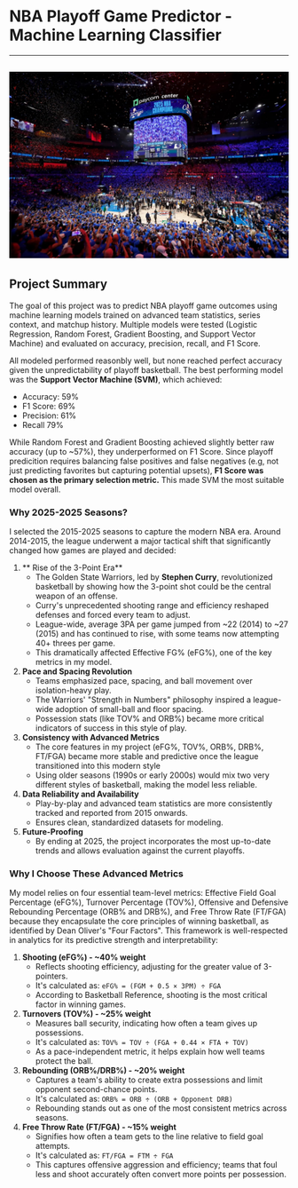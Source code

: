 # NBA Playoff Game Predictor - Machine Learning Classifier
---
![NBA Playoffs Court](https://github.com/savannahvo/NBA-Playoffs-Game-Predictor/blob/main/2025%20NBA%20Playoffs%20Court.jpeg?raw=true)
---
## Project Summary
The goal of this project was to predict NBA playoff game outcomes using machine learning models trained on advanced team statistics, series context, and matchup history. Multiple models were tested (Logistic Regression, Random Forest, Gradient Boosting, and Support Vector Machine) and evaluated on accuracy, precision, recall, and F1 Score.

All modeled performed reasonbly well, but none reached perfect accuracy given the unpredictability of playoff basketball. The best performing model was the **Support Vector Machine (SVM)**, which achieved:
- Accuracy: 59%
- F1 Score: 69%
- Precision: 61%
- Recall 79%

While Random Forest and Gradient Boosting achieved slightly better raw accuracy (up to ~57%), they underperformed on F1 Score. Since playoff predicition requires balancing false positives and false negatives (e.g, not just predicting favorites but capturing potential upsets), **F1 Score was chosen as the primary selection metric.** This made SVM the most suitable model overall. 

### Why 2025-2025 Seasons?
I selected the 2015-2025 seasons to capture the modern NBA era. Around 2014-2015, the league underwent a major tactical shift that significantly changed how games are played and decided:  
  1. ** Rise of the 3-Point Era**
     - The Golden State Warriors, led by **Stephen Curry**, revolutionized basketball by showing how the 3-point shot could be the central weapon of an offense.
     - Curry's unprecedented shooting range and efficiency reshaped defenses and forced every team to adjust.
     - League-wide, average 3PA per game jumped from ~22 (2014) to ~27 (2015) and has continued to rise, with some teams now attempting 40+ threes per game.
     - This dramatically affected Effective FG% (eFG%), one of the key metrics in my model.
  2. **Pace and Spacing Revolution**
     - Teams emphasized pace, spacing, and ball movement over isolation-heavy play.
     - The Warriors' "Strength in Numbers" philosophy inspired a league-wide adoption of small-ball and floor spacing.
     - Possession stats (like TOV% and ORB%) became more critical indicators of success in this style of play.
  3. **Consistency with Advanced Metrics**
     - The core features in my project (eFG%, TOV%, ORB%, DRB%, FT/FGA) became more stable and predictive once the league transitioned into this modern style
     - Using older seasons (1990s or early 2000s) would mix two very different styles of basketball, making the model less reliable.
  4. **Data Reliability and Availability**
     - Play-by-play and advanced team statistics are more consistently tracked and reported from 2015 onwards.
     - Ensures clean, standardized datasets for modeling.
  5. **Future-Proofing**
     - By ending at 2025, the project incorporates the most up-to-date trends and allows evaluation against the current playoffs.

### Why I Choose These Advanced Metrics
My model relies on four essential team-level metrics: Effective Field Goal Percentage (eFG%), Turnover Percentage (TOV%), Offensive and Defensive Rebounding Percentage (ORB% and DRB%), and Free Throw Rate (FT/FGA) because they encapsulate the core principles of winning basketball, as identified by Dean Oliver's "Four Factors". This framework is well-respected in analytics for its predictive strength and interpretability:
  1. **Shooting (eFG%) - ~40% weight**
     - Reflects shooting efficiency, adjusting for the greater value of 3-pointers.
     - It's calculated as: `eFG% = (FGM + 0.5 × 3PM) ÷ FGA`
     - According to Basketball Reference, shooting is the most critical factor in winning games.
  2. **Turnovers (TOV%) - ~25% weight**
     - Measures ball security, indicating how often a team gives up possessions.
     - It's calculated as: `TOV% = TOV ÷ (FGA + 0.44 × FTA + TOV)`
     - As a pace-independent metric, it helps explain how well teams protect the ball.
  3. **Rebounding (ORB%/DRB%) - ~20% weight**
     - Captures a team's ability to create extra possessions and limit opponent second-chance points.
     - It's calculated as: `ORB% = ORB ÷ (ORB + Opponent DRB)`
     - Rebounding stands out as one of the most consistent metrics across seasons.
  4. **Free Throw Rate (FT/FGA) - ~15% weight**
     - Signifies how often a team gets to the line relative to field goal attempts.
     - It's calculated as: `FT/FGA = FTM ÷ FGA`
     - This captures offensive aggression and efficiency; teams that foul less and shoot accurately often convert more points per possession.
